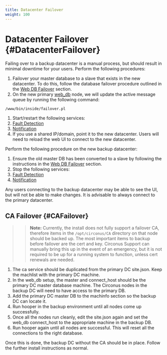 ```yaml
---
title: Datacenter Failover
weight: 100
---
```


# Datacenter Failover {#DatacenterFailover}
Failing over to a backup datacenter is a manual process, but should result in minimal downtime for your users. Perform the following procedures:

 1. Failover your master database to a slave that exists in the new datacenter.  To do this, follow the database failover procedure outlined in the [Web DB Failover](/Roles/web_db#WebDBFailover) section.
 1. On the new primary [web_db](/Roles/web_db) node, we will update the active message queue by running the following command:
```
/www/bin/inside/failover.pl
```
 1. Start/restart the following services:
  1. [Fault Detection](/Roles/fault_detection)
  1. [Notification](/Roles/notification)
 1. If you use a shared IP/domain, point it to the new datacenter.  Users will need to reload the web UI to connect to the new datacenter.

Perform the following procedure on the new backup datacenter:

 1. Ensure the old master DB has been converted to a slave by following the instructions in the [Web DB Failover](/Roles/web_db#WebDBFailover) section.
 1. Stop the following services:
   1. [Fault Detection](/Roles/fault_detection)
   1. [Notification](/Roles/notification)

Any users connecting to the backup datacenter may be able to see the UI, but will not be able to make changes. It is advisable to always connect to the primary datacenter.


## CA Failover {#CAFailover}
>> **Note:** Currently, the install does not fully support a failover CA, therefore items in the `/opt/circonus/CA` directory on that node should be backed up. The most important items to backup before failover are the cert and key. Circonus Support can manually bring this up in the event of an emergency, but it is not required to be up for a running system to function, unless cert renewals are needed.

 1. The ca service should be duplicated from the primary DC site.json. Keep the machlist with the primary DC machine.
 1. In the web_db setup, the master and connect_host should be the primary DC master database machine. The Circonus nodes in the backup DC will need to have access to the primary DB.
 1. Add the primary DC master DB to the machinfo section so the backup DC can locate it.
 1. Run hooper in the backup environment until all nodes come up successfully.
 1. Once all the nodes run cleanly, edit the site.json again and set the web_db connect_host to the appropriate machine in the backup DB.
 1. Run hooper again until all nodes are successful. This will reset all the connections to the right database.  

Once this is done, the backup DC without the CA should be in place. Follow the further install instructions as normal.
